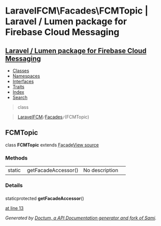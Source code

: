 # LaravelFCM\Facades\FCMTopic | Laravel / Lumen package for Firebase Cloud Messaging    

## [Laravel / Lumen package for Firebase Cloud Messaging](../../index.md)

- [Classes](../../classes.md)
- [Namespaces](../../namespaces.md)
- [Interfaces](../../interfaces.md)
- [Traits](../../traits.md)
- [Index](../../doc-index.md)
- [Search](../../search.md)

>class

>    [LaravelFCM](../../LaravelFCM.md)` / `[Facades](../../LaravelFCM/Facades.md)` / `(FCMTopic)
## FCMTopic

class **FCMTopic**        extends <abbr title="Illuminate\Support\Facades\Facade">Facade</abbr>[View source](https://github.com/code-lts/Laravel-FCM/blob/main/Facades/FCMTopic.php)






### Methods

|   |   |   |   |
|---|---|---|---|
|static&nbsp;|<a name="#method_getFacadeAccessor"></a>getFacadeAccessor()|No description||


### Details
<a name id="method_getFacadeAccessor"></a>

### 
staticprotected  **getFacadeAccessor**()

[at line 13](https://github.com/code-lts/Laravel-FCM/blob/main/Facades/FCMTopic.php#L13)


_Generated by [Doctum, a API Documentation generator and fork of Sami](https://github.com/code-lts/doctum)._